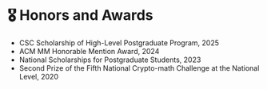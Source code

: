 # 🎖 Honors and Awards

- CSC Scholarship of High-Level Postgraduate Program, 2025
- ACM MM Honorable Mention Award, 2024
- National Scholarships for Postgraduate Students, 2023
- Second Prize of the Fifth National Crypto-math Challenge at the National Level, 2020
